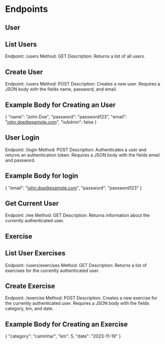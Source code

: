 # Endpoints

## User

## List Users
Endpoint: /users
Method: GET
Description: Returns a list of all users.

## Create User
Endpoint: /users
Method: POST
Description: Creates a new user. Requires a JSON body with the fields name, password, and email.

## Example Body for Creating an User

{
  "name": "John Doe",
  "password": "password123",
  "email": "john.doe@example.com",
  "isAdmin": false
}


## User Login
Endpoint: /login
Method: POST
Description: Authenticates a user and returns an authentication token. Requires a JSON body with the fields email and password.

## Example Body for login

{
  "email": "john.doe@example.com",
  "password": "password123"
}

## Get Current User
Endpoint: /me
Method: GET
Description: Returns information about the currently authenticated user.

## Exercise

## List User Exercises
Endpoint: /users/exercises
Method: GET
Description: Returns a list of exercises for the currently authenticated user.

## Create Exercise
Endpoint: /exercise
Method: POST
Description: Creates a new exercise for the currently authenticated user. Requires a JSON body with the fields category, km, and date.

## Example Body for Creating an Exercise

{
  "category": "caminhar",
  "km": 5,
  "date": "2023-11-19"
}
